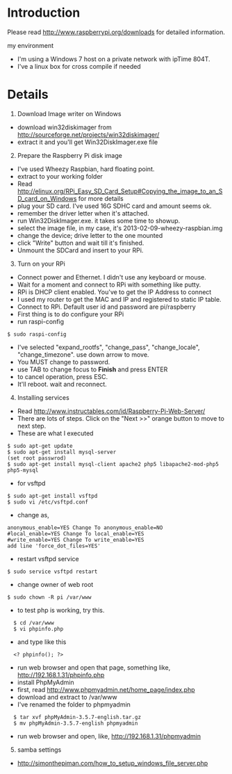 # Introduction #

Please read http://www.raspberrypi.org/downloads for detailed information.

my environment
  * I'm using a Windows 7 host on a private network with ipTime 804T.
  * I've a linux box for cross compile if needed

# Details #

1. Download Image writer on Windows
  * download win32diskimager from http://sourceforge.net/projects/win32diskimager/
  * extract it and you'll get Win32DiskImager.exe file
2. Prepare the Raspberry Pi disk image
  * I've used Wheezy Raspbian, hard floating point.
  * extract to your working folder
  * Read http://elinux.org/RPi_Easy_SD_Card_Setup#Copying_the_image_to_an_SD_card_on_Windows for more details
  * plug your SD card. I've used 16G SDHC card and amount seems ok.
  * remember the driver letter when it's attached.
  * run Win32DiskImager.exe. it takes some time to showup.
  * select the image file, in my case, it's 2013-02-09-wheezy-raspbian.img
  * change the device; drive letter to the one mounted
  * click "Write" button and wait till it's finished.
  * Unmount the SDCard and insert to your RPi.
3. Turn on your RPi
  * Connect power and Ethernet. I didn't use any keyboard or mouse.
  * Wait for a moment and connect to RPi with something like putty.
  * RPi is DHCP client enabled. You've to get the IP Address to connect
  * I used my router to get the MAC and IP and registered to static IP table.
  * Connect to RPi. Default user id and password are pi/raspberry
  * First thing is to do configure your RPi
  * run raspi-config
```
$ sudo raspi-config
```
  * I've selected "expand\_rootfs", "change\_pass", "change\_locale", "change\_timezone". use down arrow to move.
  * You MUST change to password.
  * use TAB to change focus to **Finish** and press ENTER
  * to cancel operation, press ESC.
  * It'll reboot. wait and reconnect.

4. Installing services
  * Read http://www.instructables.com/id/Raspberry-Pi-Web-Server/
  * There are lots of steps. Click on the "Next >>" orange button to move to next step.
  * These are what I executed
```
$ sudo apt-get update
$ sudo apt-get install mysql-server
(set root passwrod)
$ sudo apt-get install mysql-client apache2 php5 libapache2-mod-php5 php5-mysql
```
  * for vsftpd
```
$ sudo apt-get install vsftpd
$ sudo vi /etc/vsftpd.conf
```
  * change as,
```
anonymous_enable=YES Change To anonymous_enable=NO
#local_enable=YES Change To local_enable=YES
#write_enable=YES Change To write_enable=YES
add line 'force_dot_files=YES'
```
  * restart vsftpd service
```
$ sudo service vsftpd restart
```
  * change owner of web root
```
$ sudo chown -R pi /var/www
```
  * to test php is working, try this.
```
  $ cd /var/www
  $ vi phpinfo.php
```
  * and type like this
```
  <? phpinfo(); ?>
```
  * run web browser and open that page, something like, http://192.168.1.31/phpinfo.php
  * install PhpMyAdmin
  * first, read http://www.phpmyadmin.net/home_page/index.php
  * download and extract to /var/www
  * I've renamed the folder to phpmyadmin
```
  $ tar xvf phpMyAdmin-3.5.7-english.tar.gz
  $ mv phpMyAdmin-3.5.7-english phpmyadmin
```
  * run web browser and open, like, http://192.168.1.31/phpmyadmin


5. samba settings
  * http://simonthepiman.com/how_to_setup_windows_file_server.php